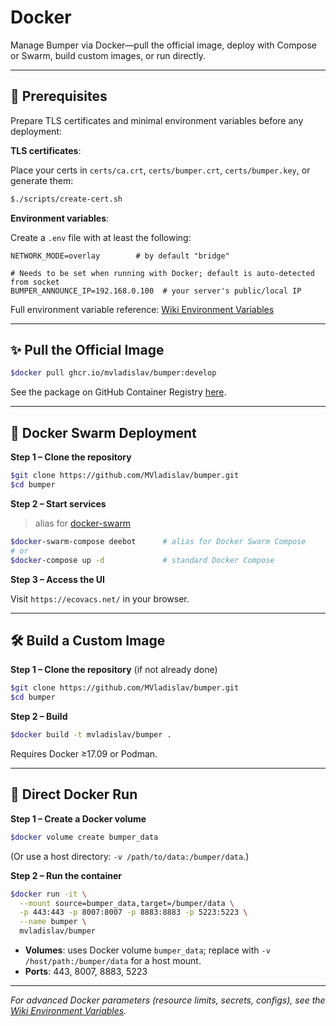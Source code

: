 # Docker

Manage Bumper via Docker—pull the official image, deploy with Compose or Swarm, build custom images, or run directly.

---

## 🔧 Prerequisites

Prepare TLS certificates and minimal environment variables before any deployment:

**TLS certificates**:

Place your certs in `certs/ca.crt`, `certs/bumper.crt`, `certs/bumper.key`, or generate them:

```sh
$./scripts/create-cert.sh
```

**Environment variables**:

Create a `.env` file with at least the following:

```env
NETWORK_MODE=overlay        # by default "bridge"

# Needs to be set when running with Docker; default is auto-detected from socket
BUMPER_ANNOUNCE_IP=192.168.0.100  # your server's public/local IP
```

Full environment variable reference: [Wiki Environment Variables](https://MVladislav.github.io/bumper/infos/Env_Var/)

---

## ✨ Pull the Official Image

```sh
$docker pull ghcr.io/mvladislav/bumper:develop
```

See the package on GitHub Container Registry [here](https://github.com/MVladislav/bumper/pkgs/container/bumper).

---

## 🚀 Docker Swarm Deployment

**Step 1 – Clone the repository**

```sh
$git clone https://github.com/MVladislav/bumper.git
$cd bumper
```

**Step 2 – Start services**

> alias for [docker-swarm](https://github.com/MVladislav/.dotfiles/blob/0b069b6a8435a43037789d8b5c4e1c0c65c6a142/zsh/profile-append#L146)

```sh
$docker-swarm-compose deebot      # alias for Docker Swarm Compose
# or
$docker-compose up -d             # standard Docker Compose
```

**Step 3 – Access the UI**

Visit `https://ecovacs.net/` in your browser.

---

## 🛠 Build a Custom Image

**Step 1 – Clone the repository** (if not already done)

```sh
$git clone https://github.com/MVladislav/bumper.git
$cd bumper
```

**Step 2 – Build**

```sh
$docker build -t mvladislav/bumper .
```

Requires Docker ≥17.09 or Podman.

---

## 🎯 Direct Docker Run

**Step 1 – Create a Docker volume**

```sh
$docker volume create bumper_data
```

(Or use a host directory: `-v /path/to/data:/bumper/data`.)

**Step 2 – Run the container**

```sh
$docker run -it \
  --mount source=bumper_data,target=/bumper/data \
  -p 443:443 -p 8007:8007 -p 8883:8883 -p 5223:5223 \
  --name bumper \
  mvladislav/bumper
```

-   **Volumes**: uses Docker volume `bumper_data`; replace with `-v /host/path:/bumper/data` for a host mount.
-   **Ports**: 443, 8007, 8883, 5223

---

_For advanced Docker parameters (resource limits, secrets, configs), see the [Wiki Environment Variables](https://MVladislav.github.io/bumper/infos/Env_Var/)._
